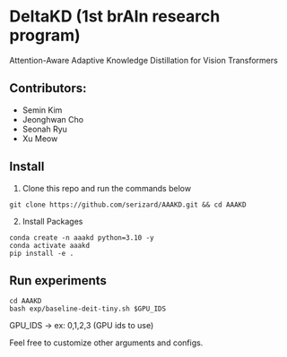 # DeltaKD (1st brAIn research program)
Attention-Aware Adaptive Knowledge Distillation for Vision Transformers

## Contributors:
- Semin Kim
- Jeonghwan Cho
- Seonah Ryu
- Xu Meow


## Install
1. Clone this repo and run the commands below
```
git clone https://github.com/serizard/AAAKD.git && cd AAAKD 
```

2. Install Packages
```
conda create -n aaakd python=3.10 -y
conda activate aaakd
pip install -e .
```


## Run experiments
```
cd AAAKD
bash exp/baseline-deit-tiny.sh $GPU_IDS
```

GPU_IDS -> ex: 0,1,2,3 (GPU ids to use)

Feel free to customize other arguments and configs.

